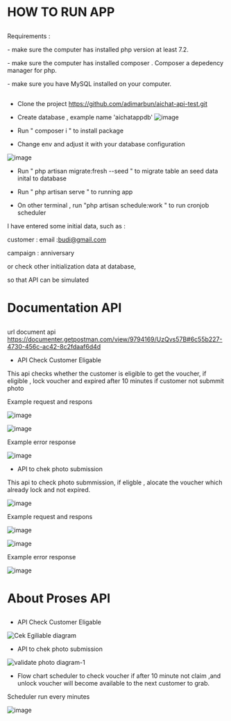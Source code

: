 <h1>HOW TO RUN APP</>


##
Requirements :
    <p>-	make sure the computer has installed php version at least 7.2.</p>
    <p>-	make sure the computer has installed composer   . Composer a depedency manager for php.</p>
    <p>-	make sure you have MySQL installed on your computer.</p>
    
    
##
- Clone the project https://github.com/adimarbun/aichat-api-test.git


- Create database  , example name 'aichatappdb'
![image](https://user-images.githubusercontent.com/57535407/179352869-18a667d5-9ca4-41fe-9172-ca2b3c52252e.png)

- Run " composer i " to install package

- Change env and adjust it with your database configuration

![image](https://user-images.githubusercontent.com/57535407/179352901-4e22e180-ed7a-4e43-8003-04ec14860065.png)


- Run " php artisan migrate:fresh --seed  "     to migrate table an seed data inital to database
 
- Run " php artisan serve " to running app

- On other terminal , run "php artisan schedule:work " to run cronjob scheduler


I have entered some initial data, such as :

customer :  email :budi@gmail.com

campaign :  anniversary


or check other initialization data at database,

so that API can be simulated



<h1>Documentation API</>

##

url document api https://documenter.getpostman.com/view/9794169/UzQvs57B#6c55b227-4730-456c-ac42-8c2fdaaf6d4d

- API  Check Customer Eligable

This api checks whether the customer is eligible to get the voucher, if eligible , lock voucher and expired after 10 minutes if customer not submmit photo


Example request and respons

![image](https://user-images.githubusercontent.com/57535407/179353567-f6044ea9-d21b-4f90-87b3-e36dd24c9017.png)

![image](https://user-images.githubusercontent.com/57535407/179353636-1b47d8b3-72bd-49f7-9638-70e2c0475340.png)

Example error response

![image](https://user-images.githubusercontent.com/57535407/179355987-85b3cc9d-061b-4017-80f8-9c286a25ab90.png)



- API to chek photo submission

This api to check photo submmission, if eligble , alocate the voucher which already lock and not expired. 

![image](https://user-images.githubusercontent.com/57535407/179355929-ff3c987a-5eff-45d4-a1e3-a3fe7084d9a2.png)

Example request and respons

![image](https://user-images.githubusercontent.com/57535407/179353773-3db08947-f6e3-415d-bd16-018630ce3cc3.png)

![image](https://user-images.githubusercontent.com/57535407/179353807-b7641b98-319c-4fa6-a500-390218ed9e41.png)

Example error response

![image](https://user-images.githubusercontent.com/57535407/179355959-5963f613-3fea-47d7-a51e-7d5542ed6810.png)





<h1>About Proses API</>

##

- API  Check Customer Eligable

![Cek Egiliable diagram](https://user-images.githubusercontent.com/57535407/179354311-90e91ff9-ae3d-4531-9baf-8e64dda11006.jpg)

- API to chek photo submission

![validate photo diagram-1](https://user-images.githubusercontent.com/57535407/179354363-7024ef9d-5104-4a04-87f3-9aa22089e94c.jpg)


- Flow chart scheduler  to check voucher if after 10 minute not claim ,and unlock voucher will become available to the next customer to grab.

Scheduler run every minutes

![image](https://user-images.githubusercontent.com/57535407/179356010-4064c05f-3128-4b4d-848d-740e0761ebfa.png)









